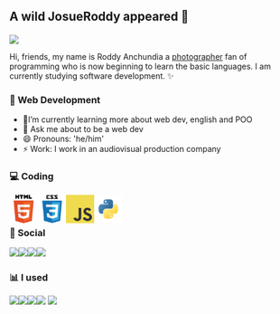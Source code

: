 ## A wild JosueRoddy appeared 👋

<img align="center" src="https://media.giphy.com/media/13HgwGsXF0aiGY/giphy.gif">



Hi, friends, my name is Roddy Anchundia a [photographer] fan of programming who is now beginning to learn the basic languages. I am currently studying software development. ✨

### 🌱 Web Development 


- 📕I’m currently learning more about web dev, english and POO
- 💬 Ask me about to be a web dev
- 😄 Pronouns: 'he/him'
- ⚡ Work: I work in an audiovisual production company

### 💻 Coding 
<img align="left" alt="HTML5" width="50px" src="https://raw.githubusercontent.com/github/explore/80688e429a7d4ef2fca1e82350fe8e3517d3494d/topics/html/html.png" />

<img align="left" alt="CSS" width="50px" src="https://raw.githubusercontent.com/github/explore/80688e429a7d4ef2fca1e82350fe8e3517d3494d/topics/css/css.png"/>

<img align="left" alt="JAVASCRIPT" width="50px" src="https://raw.githubusercontent.com/github/explore/80688e429a7d4ef2fca1e82350fe8e3517d3494d/topics/javascript/javascript.png" />

<img align="left" alt="JAVASCRIPT" width="50px" src="https://raw.githubusercontent.com/github/explore/80688e429a7d4ef2fca1e82350fe8e3517d3494d/topics/python/python.png" />

<br/>

<br/>

### 🤝 Social

<img align="left" src="https://img.shields.io/badge/Telegram-2CA5E0?style=for-the-badge&logo=telegram&logoColor=white" >
<img align="left" src="https://img.shields.io/badge/Instagram-E4405F?style=for-the-badge&logo=instagram&logoColor=white">
<img align="left" src="https://img.shields.io/badge/Gmail-D14836?style=for-the-badge&logo=gmail&logoColor=white">
<img src="https://img.shields.io/badge/GitHub-100000?style=for-the-badge&logo=github&logoColor=white">


### 📊 I used
<img align= "left" src="https://img.shields.io/badge/Visual studio-1A75C8?style=for-the-badge&logo=visualstudiocode&logoColor=white">
<img align="left" src="https://img.shields.io/badge/Photoshop-4169E1?style=for-the-badge&logo=adobephotoshop&logoColor=white">
<img align="left" src="https://img.shields.io/badge/Premiere pro-7A3ADA?style=for-the-badge&logo=adobepremierepro&logoColor=white">
<img src="https://img.shields.io/badge/After effects-A910A7?style=for-the-badge&logo=adobeaftereffects&logoColor=white">
<img src="https://img.shields.io/badge/Lightroom-065CD6?style=for-the-badge&logo=adobelightroom&logoColor=white">




<!--  Links -->
[photographer]: https://www.instagram.com/josueroddy/
